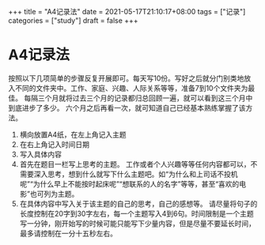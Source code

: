 +++
title = "A4记录法"
date = 2021-05-17T21:10:17+08:00
tags = ["记录"]
categories = ["study"]
draft = false
+++
# A4记录法

按照以下几项简单的步骤反复开展即可。每天写10份。写好之后就分门别类地放入不同的文件夹中。工作、家庭、兴趣、人际关系等等，准备7到10个文件夹为最佳。
每隔三个月就将过去三个月的记录都归总回顾一遍，就可以看到这三个月中到底进步了多少。
六个月之后再看一次，就可知道自己已经基本熟练掌握了该方法。
1. 横向放置A4纸，在左上角记入主题
2. 在右上角记入时间日期
3. 写入具体内容
4. 首先在题目一栏写上思考的主题。
工作或者个人兴趣等等任何内容都可以，不需要深入思考，想到什么就写下什么主题吧。如“为什么和上司话不投机呢”“为什么早上不能按时起床呢”“想联系的人的名字”等等，甚至“喜欢的电影”也可列为主题。 
5. 在具体内容中写入关于该主题的自己的思考，自己的感想等。
请尽量将句子的长度控制在20字到30字左右，每一个主题写入4到6句。时间限制是一个主题写一分钟，刚开始写的时候可能只能写下少量内容，但是尽量不要延长时间，最多请控制在一分十五秒左右。